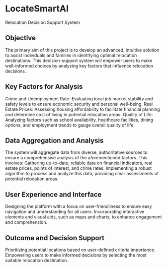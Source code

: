 # LocateSmartAI
Relocation Decision Support System

## Objective
The primary aim of this project is to develop an advanced, intuitive solution to assist individuals and families in identifying optimal relocation destinations. This decision-support system will empower users to make well-informed choices by analyzing key factors that influence relocation decisions.

## Key Factors for Analysis
Crime and Unemployment Rate: Evaluating local job market stability and safety levels to ensure economic security and personal well-being.
Real Estate Prices: Assessing housing affordability to facilitate financial planning and determine cost of living in potential relocation areas.
Quality of Life: Analyzing factors such as school availability, healthcare facilities, dining options, and employment trends to gauge overall quality of life.

## Data Aggregation and Analysis
The system will aggregate data from diverse, authoritative sources to ensure a comprehensive analysis of the aforementioned factors. This involves:
Gathering up-to-date, reliable data on financial indicators, real estate prices, points of interest, and crime rates.
Implementing a robust algorithm to process and analyze this data, providing clear assessments of potential relocation areas.

## User Experience and Interface
Designing the platform with a focus on user-friendliness to ensure easy navigation and understanding for all users.
Incorporating interactive elements and visual aids, such as maps and charts, to enhance engagement and comprehension.

## Outcome and Decision Support
Prioritizing potential locations based on user-defined criteria importance.
Empowering users to make informed decisions by selecting the most suitable relocation destination.
